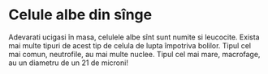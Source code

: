 # Celule albe din sînge

Adevarati ucigasi în masa, celulele albe sînt sunt numite si leucocite. Exista
mai multe tipuri de acest tip de celula de lupta împotriva bolilor. Tipul cel
mai comun, neutrofile, au mai multe nuclee. Tipul cel mai mare, macrofage, au un
diametru de un 21 de microni!
